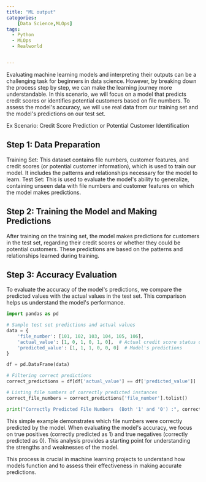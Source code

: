 ```yaml
---
title: "ML output"
categories:
    [Data Science,MLOps]
tags:
  - Python
  - MLOps
  - Realworld


---
```

Evaluating machine learning models and interpreting their outputs can be a challenging task for beginners in data science. However, by breaking down the process step by step, we can make the learning journey more understandable. In this scenario, we will focus on a model that predicts credit scores or identifies potential customers based on file numbers. To assess the model's accuracy, we will use real data from our training set and the model's predictions on our test set.

Ex Scenario: Credit Score Prediction or Potential Customer Identification
## Step 1: Data Preparation

Training Set: This dataset contains file numbers, customer features, and credit scores (or potential customer information), which is used to train our model. It includes the patterns and relationships necessary for the model to learn.
Test Set: This is used to evaluate the model's ability to generalize, containing unseen data with file numbers and customer features on which the model makes predictions.
## Step 2: Training the Model and Making Predictions

After training on the training set, the model makes predictions for customers in the test set, regarding their credit scores or whether they could be potential customers. These predictions are based on the patterns and relationships learned during training.

## Step 3: Accuracy Evaluation

To evaluate the accuracy of the model's predictions, we compare the predicted values with the actual values in the test set. This comparison helps us understand the model's performance.
```python
import pandas as pd

# Sample test set predictions and actual values
data = {
    'file_number': [101, 102, 103, 104, 105, 106],
    'actual_value': [1, 0, 1, 0, 1, 0],  # Actual credit score status or potential customer info
    'predicted_value': [1, 1, 1, 0, 0, 0]  # Model's predictions
}

df = pd.DataFrame(data)

# Filtering correct predictions
correct_predictions = df[df['actual_value'] == df['predicted_value']]

# Listing file numbers of correctly predicted instances
correct_file_numbers = correct_predictions['file_number'].tolist()

print("Correctly Predicted File Numbers  (Both '1' and '0') :", correct_file_numbers)

```
This simple example demonstrates which file numbers were correctly predicted by the model. When evaluating the model's accuracy, we focus on true positives (correctly predicted as 1) and true negatives (correctly predicted as 0). This analysis provides a starting point for understanding the strengths and weaknesses of the model.

This process is crucial in machine learning projects to understand how models function and to assess their effectiveness in making accurate predictions.